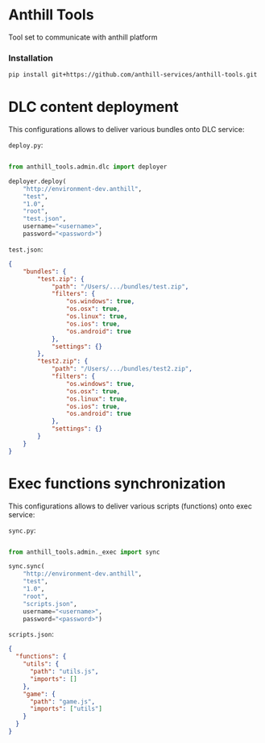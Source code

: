 # Anthill Tools

Tool set to communicate with anthill platform

### Installation

```bash
pip install git+https://github.com/anthill-services/anthill-tools.git
```

# DLC content deployment

This configurations allows to deliver various bundles onto DLC service:

`deploy.py`:
```python

from anthill_tools.admin.dlc import deployer

deployer.deploy(
    "http://environment-dev.anthill",
    "test",
    "1.0",
    "root",
    "test.json",
    username="<username>",
    password="<password>")

```

`test.json`:

```json
{
    "bundles": {
        "test.zip": {
            "path": "/Users/.../bundles/test.zip",
            "filters": {
                "os.windows": true,
                "os.osx": true,
                "os.linux": true,
                "os.ios": true,
                "os.android": true
            },
            "settings": {}
        },
        "test2.zip": {
            "path": "/Users/.../bundles/test2.zip",
            "filters": {
                "os.windows": true,
                "os.osx": true,
                "os.linux": true,
                "os.ios": true,
                "os.android": true
            },
            "settings": {}
        }
    }
}
```

# Exec functions synchronization

This configurations allows to deliver various scripts (functions) onto exec service:

`sync.py`:
```python

from anthill_tools.admin._exec import sync

sync.sync(
    "http://environment-dev.anthill",
    "test",
    "1.0",
    "root",
    "scripts.json",
    username="<username>",
    password="<password>")

```

`scripts.json`:

```json
{
  "functions": {
    "utils": {
      "path": "utils.js",
      "imports": []
    },
    "game": {
      "path": "game.js",
      "imports": ["utils"]
    }
  }
}
```